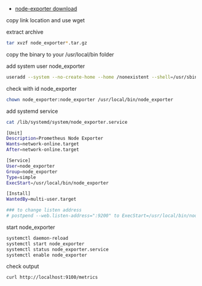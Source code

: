 
- [node-exporter download](https://prometheus.io/download)

copy link location and use wget

extract archive
```sh
tar xvzf node_exporter*.tar.gz
```
copy the binary to your /usr/local/bin folder

add system user node_exporter
```sh
useradd --system --no-create-home --home /nonexistent --shell=/usr/sbin/nologin node_exporter
```
check with id node_exporter
```sh
chown node_exporter:node_exporter /usr/local/bin/node_exporter
```
add systemd service
```sh
cat /lib/systemd/system/node_exporter.service

[Unit]
Description=Prometheus Node Exporter
Wants=network-online.target
After=network-online.target

[Service]
User=node_exporter
Group=node_exporter
Type=simple
ExecStart=/usr/local/bin/node_exporter

[Install]
WantedBy=multi-user.target

### to change listen address
# postpend --web.listen-address=":9200" to ExecStart=/usr/local/bin/node_exporter
```
start node_exporter
```sh
systemctl daemon-reload
systemctl start node_exporter
systemctl status node_exporter.service
systemctl enable node_exporter
```
check output
```sh
curl http://localhost:9100/metrics
```
